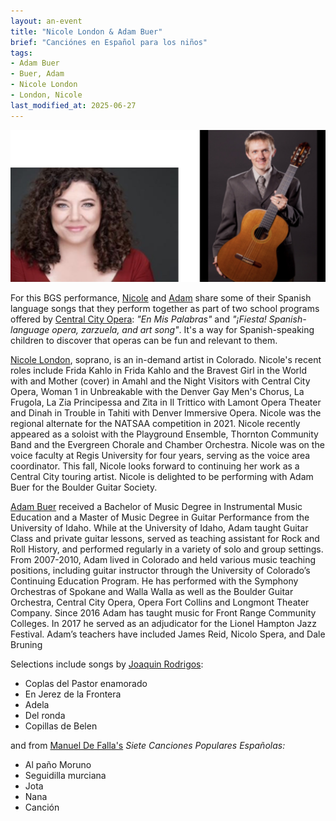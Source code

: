 ```yaml
---
layout: an-event
title: "Nicole London & Adam Buer"
brief: "Canciónes en Español para los niños"
tags:
- Adam Buer
- Buer, Adam
- Nicole London
- London, Nicole
last_modified_at: 2025-06-27
---
```

![Nicole and Adam](/pics/20230828-AdamBuerNicoleLondon.png)

For this BGS performance, <ins>Nicole</ins> and <ins>Adam</ins> share some of their Spanish language songs that they perform together as part of two school programs offered by [Central City Opera](https://centralcityopera.org/education/school-programs/): _"En Mis Palabras"_ and _"¡Fiesta! Spanish-language opera, zarzuela, and art song"_.  It's a way for Spanish-speaking children to discover that operas can be fun and relevant to them.

[Nicole London](https://www.facebook.com/nklondonsoprano/), soprano, is an in-demand artist in Colorado. Nicole's recent roles include Frida Kahlo in Frida Kahlo and the Bravest Girl in the World with and Mother (cover) in Amahl and the Night Visitors with Central City Opera, Woman 1 in Unbreakable with the Denver Gay Men's Chorus, La Frugola, La Zia Principessa and Zita in Il Trittico with Lamont Opera Theater and Dinah in Trouble in Tahiti with Denver Immersive Opera. Nicole was the regional alternate for the NATSAA competition in 2021. Nicole recently appeared as a soloist with the Playground Ensemble, Thornton Community Band and the Evergreen Chorale and Chamber Orchestra. Nicole was on the voice faculty at Regis University for four years, serving as the voice area coordinator. This fall, Nicole looks forward to continuing her work as a Central City touring artist. Nicole is delighted to be performing with Adam Buer for the Boulder Guitar Society.   

[Adam Buer](https://www.adambuer.com/) received a Bachelor of Music Degree in Instrumental Music Education and a Master of Music Degree in Guitar Performance from the University of Idaho. While at the University of Idaho, Adam taught Guitar Class and private guitar lessons, served as teaching assistant for Rock and Roll History, and performed regularly in a variety of solo and group settings. From 2007-2010, Adam lived in Colorado and held various music teaching positions, including guitar instructor through the University of Colorado’s Continuing Education Program. He has performed with the Symphony Orchestras of Spokane and Walla Walla as well as the Boulder Guitar Orchestra, Central City Opera, Opera Fort Collins and Longmont Theater Company. Since 2016 Adam has taught music for Front Range Community Colleges. In 2017 he served as an adjudicator for the Lionel Hampton Jazz Festival. Adam’s teachers have included James Reid, Nicolo Spera, and Dale Bruning

Selections include songs by <ins>Joaquin Rodrigos</ins>:
* Coplas del Pastor enamorado
* En Jerez de la Frontera
* Adela
* Del ronda
* Copillas de Belen

and from <ins>Manuel De Falla's</ins> _Siete Canciones Populares Españolas:_
* Al paño Moruno
* Seguidilla murciana
* Jota
* Nana
* Canción

